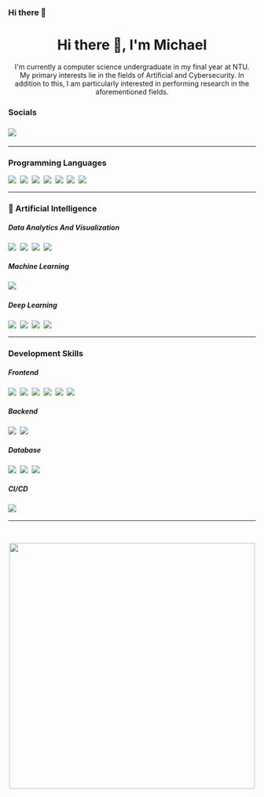 ### Hi there 👋

<!--
**Mikealeee/Mikealeee** is a ✨ _special_ ✨ repository because its `README.md` (this file) appears on your GitHub profile.

Here are some ideas to get you started:

- 🔭 I’m currently working on ...
- 🌱 I’m currently learning ...
- 👯 I’m looking to collaborate on ...
- 🤔 I’m looking for help with ...
- 💬 Ask me about ...
- 📫 How to reach me: ...
- 😄 Pronouns: ...
- ⚡ Fun fact: ...
-->

<h1 align='center'> Hi there 👋, I'm Michael </h1>

<p align='center'>
	I'm currently a computer science undergraduate in my final year at NTU. 
  <br>
  My primary interests lie in the fields of Artificial and Cybersecurity. In addition to this, I am particularly interested in performing research in the aforementioned fields. </b> 
</p>

<p>
  <h3> Socials <h3>
	<a href="https://www.linkedin.com/in/michael-lee-b7072611b/"><img src="https://img.shields.io/badge/linkedin-%230077B5.svg?&style=for-the-badge&logo=linkedin&logoColor=white" /></a>&nbsp;&nbsp;&nbsp;&nbsp;
</a>&nbsp;&nbsp;&nbsp;&nbsp;
</p>

<hr>
<h3> Programming Languages </h3>
	<p>
    <img src="https://img.shields.io/badge/python-3670A0?style=for-the-badge&logo=python&logoColor=ffdd54" />&nbsp;
    <img src="https://img.shields.io/badge/c-%2300599C.svg?style=for-the-badge&logo=c&logoColor=white" />&nbsp;
    <img src="https://img.shields.io/badge/c++-%2300599C.svg?style=for-the-badge&logo=c%2B%2B&logoColor=white" />&nbsp;
		<img src="https://img.shields.io/badge/java-%23ED8B00.svg?style=for-the-badge&logo=java&logoColor=white" />&nbsp;
		<img src="https://img.shields.io/badge/javascript-%23323330.svg?style=for-the-badge&logo=javascript&logoColor=%23F7DF1E" />&nbsp;
    <img src="https://img.shields.io/badge/r-%23276DC3.svg?style=for-the-badge&logo=r&logoColor=white" />&nbsp;
		<img src="https://img.shields.io/badge/latex-%23008080.svg?style=for-the-badge&logo=latex&logoColor=white" />&nbsp;
	</p>

<hr>

<h3>🤖 Artificial Intelligence</h3>
	<h5>Data Analytics And Visualization</h5>
	<p align='left'>
		<img src="https://img.shields.io/badge/numpy-%23013243.svg?style=for-the-badge&logo=numpy&logoColor=white" />&nbsp;
		<img src="https://img.shields.io/badge/pandas-%23150458.svg?style=for-the-badge&logo=pandas&logoColor=white" />&nbsp;
		<img src="https://img.shields.io/badge/Plotly-%233F4F75.svg?style=for-the-badge&logo=plotly&logoColor=white" />&nbsp;
		<img src="https://img.shields.io/badge/SciPy-%230C55A5.svg?style=for-the-badge&logo=scipy&logoColor=%white" />&nbsp;
	</p>
  <h5>Machine Learning</h5>
	<p align='left'>
		<img src="https://img.shields.io/badge/scikit--learn-%23F7931E.svg?style=for-the-badge&logo=scikit-learn&logoColor=white" />&nbsp;
	</p>
	<h5>Deep Learning</h5>
	<p align='left'>
		<img src="https://img.shields.io/badge/opencv-%23white.svg?style=for-the-badge&logo=opencv&logoColor=white" />&nbsp;
    <img src="https://img.shields.io/badge/PyTorch-%23EE4C2C.svg?style=for-the-badge&logo=PyTorch&logoColor=white" />&nbsp;
		<img src="https://img.shields.io/badge/Keras-%23D00000.svg?style=for-the-badge&logo=Keras&logoColor=white" />&nbsp;
		<img src="https://img.shields.io/badge/TensorFlow-%23FF6F00.svg?style=for-the-badge&logo=TensorFlow&logoColor=white" />&nbsp;
	</p>

<hr>

<h3> Development Skills </h3>
<h5>Frontend</h5>
	<p align='left'>
		<img src="https://img.shields.io/badge/React-20232A?style=for-the-badge&logo=react&logoColor=61DAFB" />&nbsp;
    <img src="https://img.shields.io/badge/react_native-%2320232a.svg?style=for-the-badge&logo=react&logoColor=%2361DAFB" />&nbsp;
    <img src="https://img.shields.io/badge/Next-black?style=for-the-badge&logo=next.js&logoColor=white" />&nbsp;
    <img src="https://img.shields.io/badge/Android%20Studio-3DDC84.svg?style=for-the-badge&logo=android-studio&logoColor=white" />&nbsp;
		<img src="https://img.shields.io/badge/html5%20-%23e34f26.svg?&style=for-the-badge&logo=html5&logoColor=white" />&nbsp;
		<img src="https://img.shields.io/badge/CSS3-1572B6?&style=for-the-badge&logo=css3&logoColor=white" />&nbsp;
	</p>
<h5>Backend</h5>
	<p align='left'>
		<img src="https://img.shields.io/badge/express.js-%23404d59.svg?style=for-the-badge&logo=express&logoColor=%2361DAFB" />&nbsp;
		<img src="https://img.shields.io/badge/node.js-6DA55F?style=for-the-badge&logo=node.js&logoColor=white" />&nbsp;
	</p>
<h5>Database</h5>
	<p align='left'>
		<img src="https://img.shields.io/badge/Microsoft%20SQL%20Sever-CC2927?style=for-the-badge&logo=microsoft%20sql%20server&logoColor=white" />&nbsp;
		<img src="https://img.shields.io/badge/MongoDB-%234ea94b.svg?style=for-the-badge&logo=mongodb&logoColor=white" />&nbsp;
		<img src="https://img.shields.io/badge/mysql-%2300f.svg?style=for-the-badge&logo=mysql&logoColor=white" />&nbsp;
	</p>
<h5>CI/CD</h5>
	<p align='left'>
		<img src="https://img.shields.io/badge/Docker-2496ED?style=for-the-badge&logo=docker&logoColor=white" />&nbsp;
	</p>
  
<hr>

<br>

<p align="center">
	<img src="https://github-readme-stats-git-master.akanz1.vercel.app/api?username=Mikealeee&count_private=true&show_icons=true&hide_border=true&locale=en&custom_title=&title_color=142d70&icon_color=142d70&cache_seconds=60" width="500" />
</p>
